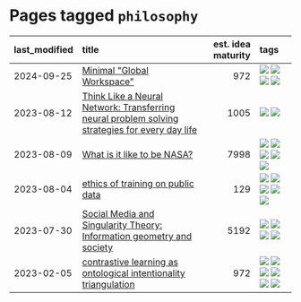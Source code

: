 # Pages tagged `philosophy`

|last_modified|title|est. idea maturity|tags
|:---|:---|---:|:---|
|2024-09-25|[Minimal "Global Workspace"](../pubsub_for_gwt.md)|972|[![](https://img.shields.io/badge/tag-agentic-d548d8)](../tags/agentic.md) [![](https://img.shields.io/badge/tag-experimental-e839f4)](../tags/experimental.md) [![](https://img.shields.io/badge/tag-open_source-b59164)](../tags/open_source.md) [![](https://img.shields.io/badge/tag-philosophy-35d2ce)](../tags/philosophy.md)|
|2023-08-12|[Think Like a Neural Network: Transferring neural problem solving strategies for every day life](../think_like_an_ann.md)|1005|[![](https://img.shields.io/badge/tag-philosophy-35d2ce)](../tags/philosophy.md) [![](https://img.shields.io/badge/tag-publication-394ee4)](../tags/publication.md)|
|2023-08-09|[What is it like to be NASA?](../what_is_it_like_to_be_nasa.md)|7998|[![](https://img.shields.io/badge/tag-disunity_of_identity-c34d1)](../tags/disunity_of_identity.md) [![](https://img.shields.io/badge/tag-organization_as_entity-87ec15)](../tags/organization_as_entity.md) [![](https://img.shields.io/badge/tag-philosophy-35d2ce)](../tags/philosophy.md) [![](https://img.shields.io/badge/tag-society_of_mind-3ed1c7)](../tags/society_of_mind.md) [![](https://img.shields.io/badge/tag-theory_of_mind-67053)](../tags/theory_of_mind.md)|
|2023-08-04|[ethics of training on public data](../ethics_of_public_data.md)|129|[![](https://img.shields.io/badge/tag-ai_ethics-4ea94)](../tags/ai_ethics.md) [![](https://img.shields.io/badge/tag-ethics-1a4fb0)](../tags/ethics.md) [![](https://img.shields.io/badge/tag-fair_use-b99596)](../tags/fair_use.md) [![](https://img.shields.io/badge/tag-philosophy-35d2ce)](../tags/philosophy.md) [![](https://img.shields.io/badge/tag-remix_culture-a5fdce)](../tags/remix_culture.md)|
|2023-07-30|[Social Media and Singularity Theory: Information geometry and society](../social_singularities.md)|5192|[![](https://img.shields.io/badge/tag-alignment-97a75e)](../tags/alignment.md) [![](https://img.shields.io/badge/tag-information_geometry-fdf6a0)](../tags/information_geometry.md) [![](https://img.shields.io/badge/tag-philosophy-35d2ce)](../tags/philosophy.md) [![](https://img.shields.io/badge/tag-publication-394ee4)](../tags/publication.md)|
|2023-02-05|[contrastive learning as ontological intentionality triangulation](../contrastive_learning_as_ontological_intentionality_triangulation.md)|972|[![](https://img.shields.io/badge/tag-meta-dce8fa)](../tags/meta.md) [![](https://img.shields.io/badge/tag-philosophy-35d2ce)](../tags/philosophy.md) [![](https://img.shields.io/badge/tag-semiotics-7fafe1)](../tags/semiotics.md) [![](https://img.shields.io/badge/tag-synesthesia-7385b0)](../tags/synesthesia.md) [![](https://img.shields.io/badge/tag-theory-539c8)](../tags/theory.md) [![](https://img.shields.io/badge/tag-wip-abf295)](../tags/wip.md)|